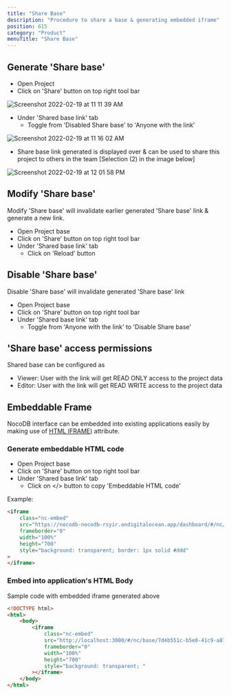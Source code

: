 ```yaml
---
title: "Share Base"
description: "Procedure to share a base & generating embedded iframe"
position: 615
category: "Product"
menuTitle: "Share Base"
---
```


## Generate 'Share base'

- Open Project 
- Click on 'Share' button on top right tool bar

![Screenshot 2022-02-19 at 11 11 39 AM](https://user-images.githubusercontent.com/86527202/154789342-11546764-11ac-4ad1-a830-84cb603156b7.png)

- Under 'Shared base link' tab
  - Toggle from 'Disabled Share base' to 'Anyone with the link'

![Screenshot 2022-02-19 at 11 16 02 AM](https://user-images.githubusercontent.com/86527202/154789352-87e65fcc-fbe5-48f0-a1e1-e54dce91a1f3.png)

- Share base link generated is displayed over & can be used to share this project to others in the team [Selection (2) in the image below]

![Screenshot 2022-02-19 at 12 01 58 PM](https://user-images.githubusercontent.com/86527202/154789725-a1194e30-3101-423a-bd5c-25009c361b96.png)

## Modify 'Share base'

Modify 'Share base' will invalidate earlier generated 'Share base' link & generate a new link.

-   Open Project base
-   Click on 'Share' button on top right tool bar
-   Under 'Shared base link' tab
    -   Click on 'Reload' button

## Disable 'Share base'

Disable 'Share base' will invalidate generated 'Share base' link

-   Open Project base
-   Click on 'Share' button on top right tool bar
-   Under 'Shared base link' tab
    -   Toggle from 'Anyone with the link' to 'Disable Share base'

## 'Share base' access permissions

Shared base can be configured as

-   Viewer: User with the link will get READ ONLY access to the project data
-   Editor: User with the link will get READ WRITE access to the project data

## Embeddable Frame

NocoDB interface can be embedded into existing applications easily by making use of [HTML IFRAME](https://developer.mozilla.org/en-US/docs/Web/HTML/Element/iframe)) attribute.

### Generate embeddable HTML code

-   Open Project base
-   Click on 'Share' button on top right tool bar
-   Under 'Shared base link' tab
    -   Click on </> button to copy 'Embeddable HTML code'

Example:

```html
<iframe
    class="nc-embed"
    src="https://nocodb-nocodb-rsyir.ondigitalocean.app/dashboard/#/nc/base/e3bba9df-4fc1-4d11-b7ce-41c4a3ad6810?embed"
    frameborder="0"
    width="100%"
    height="700"
    style="background: transparent; border: 1px solid #ddd"
>
</iframe>
```

### Embed into application's HTML Body

Sample code with embedded iframe generated above

```html
<!DOCTYPE html>
<html>
    <body>
        <iframe
            class="nc-embed"
            src="http://localhost:3000/#/nc/base/7d4b551c-b5e0-41c9-a87b-f3984c21d2c7?embed"
            frameborder="0"
            width="100%"
            height="700"
            style="background: transparent; "
        ></iframe>
    </body>
</html>
```

